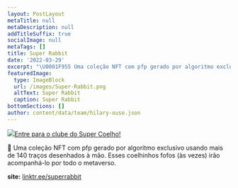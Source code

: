 ```yaml
---
layout: PostLayout
metaTitle: null
metaDescription: null
addTitleSuffix: true
socialImage: null
metaTags: []
title: Super Rabbit
date: '2022-03-29'
excerpt: "\U0001F955 Uma coleção NFT com pfp gerado por algoritmo exclusivo usando mais de 140 traços desenhados à mão. Esses coelhinhos fofos (às vezes) irão acompanhá-lo por todo o metaverso."
featuredImage:
  type: ImageBlock
  url: /images/Super-Rabbit.png
  altText: Super Rabbit
  caption: Super Rabbit
bottomSections: []
author: content/data/team/hilary-ouse.json
---
```

[![](/images/cover%20super%20rabbit.png)Entre para o clube do Super Coelho!](https://discord.com/invite/4pnZBXsxT2)

🥕 Uma coleção NFT com pfp gerado por algoritmo exclusivo usando mais de 140 traços desenhados à mão. Esses coelhinhos fofos (às vezes) irão acompanhá-lo por todo o metaverso.

**site:** [linktr.ee/superrabbit](linktr.ee/superrabbit)
